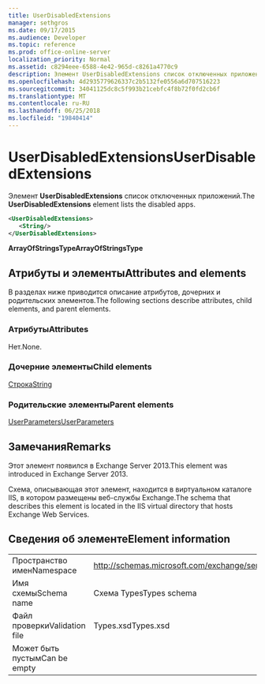 ```yaml
---
title: UserDisabledExtensions
manager: sethgros
ms.date: 09/17/2015
ms.audience: Developer
ms.topic: reference
ms.prod: office-online-server
localization_priority: Normal
ms.assetid: c8294eee-6588-4e42-965d-c8261a4770c9
description: Элемент UserDisabledExtensions список отключенных приложений.
ms.openlocfilehash: 4d2935779626337c2b5132fe0556a6d707516223
ms.sourcegitcommit: 34041125dc8c5f993b21cebfc4f8b72f0fd2cb6f
ms.translationtype: MT
ms.contentlocale: ru-RU
ms.lasthandoff: 06/25/2018
ms.locfileid: "19840414"
---
```

# <a name="userdisabledextensions"></a><span data-ttu-id="6a5ca-103">UserDisabledExtensions</span><span class="sxs-lookup"><span data-stu-id="6a5ca-103">UserDisabledExtensions</span></span>

<span data-ttu-id="6a5ca-104">Элемент **UserDisabledExtensions** список отключенных приложений.</span><span class="sxs-lookup"><span data-stu-id="6a5ca-104">The **UserDisabledExtensions** element lists the disabled apps.</span></span> 
  
```XML
<UserDisabledExtensions>
   <String/>
</UserDisabledExtensions>
```

 <span data-ttu-id="6a5ca-105">**ArrayOfStringsType**</span><span class="sxs-lookup"><span data-stu-id="6a5ca-105">**ArrayOfStringsType**</span></span>
## <a name="attributes-and-elements"></a><span data-ttu-id="6a5ca-106">Атрибуты и элементы</span><span class="sxs-lookup"><span data-stu-id="6a5ca-106">Attributes and elements</span></span>

<span data-ttu-id="6a5ca-107">В разделах ниже приводится описание атрибутов, дочерних и родительских элементов.</span><span class="sxs-lookup"><span data-stu-id="6a5ca-107">The following sections describe attributes, child elements, and parent elements.</span></span>
  
### <a name="attributes"></a><span data-ttu-id="6a5ca-108">Атрибуты</span><span class="sxs-lookup"><span data-stu-id="6a5ca-108">Attributes</span></span>

<span data-ttu-id="6a5ca-109">Нет.</span><span class="sxs-lookup"><span data-stu-id="6a5ca-109">None.</span></span>
  
### <a name="child-elements"></a><span data-ttu-id="6a5ca-110">Дочерние элементы</span><span class="sxs-lookup"><span data-stu-id="6a5ca-110">Child elements</span></span>

[<span data-ttu-id="6a5ca-111">Строка</span><span class="sxs-lookup"><span data-stu-id="6a5ca-111">String</span></span>](string.md)
  
### <a name="parent-elements"></a><span data-ttu-id="6a5ca-112">Родительские элементы</span><span class="sxs-lookup"><span data-stu-id="6a5ca-112">Parent elements</span></span>

[<span data-ttu-id="6a5ca-113">UserParameters</span><span class="sxs-lookup"><span data-stu-id="6a5ca-113">UserParameters</span></span>](userparameters.md)
  
## <a name="remarks"></a><span data-ttu-id="6a5ca-114">Замечания</span><span class="sxs-lookup"><span data-stu-id="6a5ca-114">Remarks</span></span>

<span data-ttu-id="6a5ca-115">Этот элемент появился в Exchange Server 2013.</span><span class="sxs-lookup"><span data-stu-id="6a5ca-115">This element was introduced in Exchange Server 2013.</span></span>
  
<span data-ttu-id="6a5ca-116">Схема, описывающая этот элемент, находится в виртуальном каталоге IIS, в котором размещены веб-службы Exchange.</span><span class="sxs-lookup"><span data-stu-id="6a5ca-116">The schema that describes this element is located in the IIS virtual directory that hosts Exchange Web Services.</span></span>
  
## <a name="element-information"></a><span data-ttu-id="6a5ca-117">Сведения об элементе</span><span class="sxs-lookup"><span data-stu-id="6a5ca-117">Element information</span></span>

|||
|:-----|:-----|
|<span data-ttu-id="6a5ca-118">Пространство имен</span><span class="sxs-lookup"><span data-stu-id="6a5ca-118">Namespace</span></span>  <br/> |http://schemas.microsoft.com/exchange/services/2006/types  <br/> |
|<span data-ttu-id="6a5ca-119">Имя схемы</span><span class="sxs-lookup"><span data-stu-id="6a5ca-119">Schema name</span></span>  <br/> |<span data-ttu-id="6a5ca-120">Схема Types</span><span class="sxs-lookup"><span data-stu-id="6a5ca-120">Types schema</span></span>  <br/> |
|<span data-ttu-id="6a5ca-121">Файл проверки</span><span class="sxs-lookup"><span data-stu-id="6a5ca-121">Validation file</span></span>  <br/> |<span data-ttu-id="6a5ca-122">Types.xsd</span><span class="sxs-lookup"><span data-stu-id="6a5ca-122">Types.xsd</span></span>  <br/> |
|<span data-ttu-id="6a5ca-123">Может быть пустым</span><span class="sxs-lookup"><span data-stu-id="6a5ca-123">Can be empty</span></span>  <br/> ||
   

